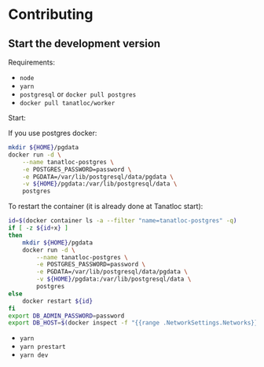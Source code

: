 # Contributing

## Start the development version

Requirements:

- `node`
- `yarn`
- `postgresql` or `docker pull postgres`
- `docker pull tanatloc/worker`

Start:

If you use postgres docker:

```bash
mkdir ${HOME}/pgdata
docker run -d \
    --name tanatloc-postgres \
    -e POSTGRES_PASSWORD=password \
    -e PGDATA=/var/lib/postgresql/data/pgdata \
    -v ${HOME}/pgdata:/var/lib/postgresql/data \
    postgres
```

To restart the container (it is already done at Tanatloc start):

```bash
id=$(docker container ls -a --filter "name=tanatloc-postgres" -q)
if [ -z ${id+x} ]
then
    mkdir ${HOME}/pgdata
    docker run -d \
        --name tanatloc-postgres \
        -e POSTGRES_PASSWORD=password \
        -e PGDATA=/var/lib/postgresql/data/pgdata \
        -v ${HOME}/pgdata:/var/lib/postgresql/data \
        postgres
else
    docker restart ${id}
fi
export DB_ADMIN_PASSWORD=password
export DB_HOST=$(docker inspect -f "{{range .NetworkSettings.Networks}}{{.IPAddress}}{{end}}" $(docker ps --filter "name=tanatloc-postgres" --format "{{.ID}}"))
```

- `yarn`
- `yarn prestart`
- `yarn dev`
